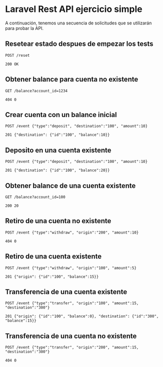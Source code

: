 # Laravel Rest API ejercicio simple

A continuación, tenemos una secuencia de solicitudes que se utilizarán para probar la API.

## Resetear estado despues de empezar los tests

```
POST /reset

200 OK
```


## Obtener balance para cuenta no existente

```
GET /balance?account_id=1234

404 0
```

## Crear cuenta con un balance inicial

```
POST /event {"type":"deposit", "destination":"100", "amount":10}

201 {"destination": {"id":"100", "balance":10}}
```

## Deposito en una cuenta existente

```
POST /event {"type":"deposit", "destination":"100", "amount":10}

201 {"destination": {"id":"100", "balance":20}}
```

## Obtener balance de una cuenta existente

```
GET /balance?account_id=100

200 20
```

## Retiro de una cuenta no existente

```
POST /event {"type":"withdraw", "origin":"200", "amount":10}

404 0
```

## Retiro de una cuenta existente 

```
POST /event {"type":"withdraw", "origin":"100", "amount":5}

201 {"origin": {"id":"100", "balance":15}}
```

## Transferencia de una cuenta existente

```
POST /event {"type":"transfer", "origin":"100", "amount":15, "destination":"300"}

201 {"origin": {"id":"100", "balance":0}, "destination": {"id":"300", "balance":15}}
```

## Transferencia de una cuenta no existente

```
POST /event {"type":"transfer", "origin":"200", "amount":15, "destination":"300"}

404 0
```
